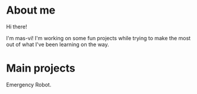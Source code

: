 # About me

Hi there! 

I'm mas-vi! I'm working on some fun projects while trying to make the most out of what I've been learning on the way.



# Main projects

Emergency Robot.





